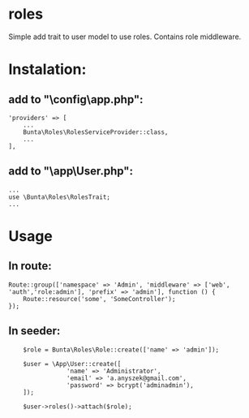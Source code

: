 # roles

Simple add trait to user model to use roles. Contains role middleware. 

# Instalation: 

## add to "\config\app.php":
    'providers' => [
        ...
        Bunta\Roles\RolesServiceProvider::class,
        ...
    ],


## add to "\app\User.php":
    ...
    use \Bunta\Roles\RolesTrait;
    ...

# Usage 

## In route: 

    Route::group(['namespace' => 'Admin', 'middleware' => ['web', 'auth','role:admin'], 'prefix' => 'admin'], function () {
        Route::resource('some', 'SomeController');
    });

## In seeder:  

        $role = Bunta\Roles\Role::create(['name' => 'admin']);

        $user = \App\User::create([
                    'name' => 'Administrator',
                    'email' => 'a.anyszek@gmail.com',
                    'password' => bcrypt('adminadmin'),
        ]);

        $user->roles()->attach($role);